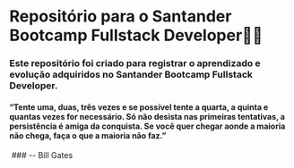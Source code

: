 # Repositório para o Santander Bootcamp Fullstack Developer:man_technologist:

### Este repositório foi criado para registrar o aprendizado e evolução adquiridos no Santander Bootcamp Fullstack Developer.

#### “Tente uma, duas, três vezes e se possível tente a quarta, a quinta e quantas vezes for necessário. Só não desista nas primeiras tentativas, a persistência é amiga da conquista. Se você quer chegar aonde a maioria não chega, faça o que a maioria não faz.”

​         ###                                                                                                  -- Bill Gates